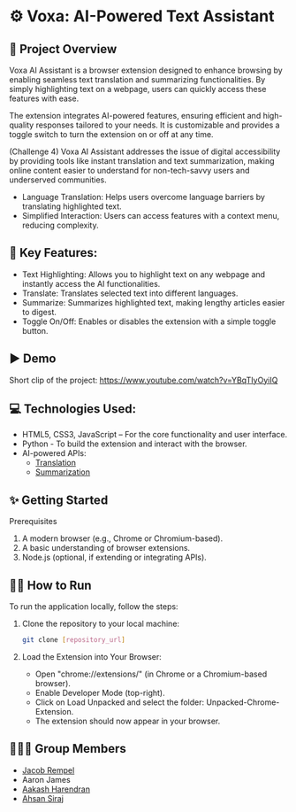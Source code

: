 # ⚙️ Voxa: AI-Powered Text Assistant

## 🔎 Project Overview
Voxa AI Assistant is a browser extension designed to enhance browsing by enabling seamless text translation and summarizing functionalities. By simply highlighting text on a webpage, users can quickly access these features with ease. 

The extension integrates AI-powered features, ensuring efficient and high-quality responses tailored to your needs. It is customizable and provides a toggle switch to turn the extension on or off at any time.

(Challenge 4) Voxa AI Assistant addresses the issue of digital accessibility by providing tools like instant translation and text summarization, making online content easier to understand for non-tech-savvy users and underserved communities.
  - Language Translation: Helps users overcome language barriers by translating highlighted text.
  - Simplified Interaction: Users can access features with a context menu, reducing complexity.

## 🔑 Key Features:
  -  Text Highlighting: Allows you to highlight text on any webpage and instantly access the AI functionalities.
  -  Translate: Translates selected text into different languages.
  -  Summarize: Summarizes highlighted text, making lengthy articles easier to digest.
  -  Toggle On/Off: Enables or disables the extension with a simple toggle button.

## ▶️ Demo
Short clip of the project: https://www.youtube.com/watch?v=YBqTIyOyiIQ

## 💻 Technologies Used:
  - HTML5, CSS3, JavaScript – For the core functionality and user interface.
  - Python - To build the extension and interact with the browser.
  - AI-powered APIs:
    - [Translation](https://huggingface.co/facebook/nllb-200-distilled-600M)
    - [Summarization](https://huggingface.co/facebook/bart-large-cnn)
   
## ✨ Getting Started
Prerequisites
1. A modern browser (e.g., Chrome or Chromium-based).
2. A basic understanding of browser extensions.
3. Node.js (optional, if extending or integrating APIs).

## 🏃‍♂️ How to Run

To run the application locally, follow the steps:

1. Clone the repository to your local machine:

    ```bash
    git clone [repository_url]
    ```
2. Load the Extension into Your Browser:
    - Open "chrome://extensions/" (in Chrome or a Chromium-based browser).
    - Enable Developer Mode (top-right).
    - Click on Load Unpacked and select the folder: Unpacked-Chrome-Extension.
    - The extension should now appear in your browser.
   
## 🧑‍🤝‍🧑 Group Members
  - [Jacob Rempel](https://www.linkedin.com/in/jacob-rempel/)
  - Aaron James
  - [Aakash Harendran](https://www.linkedin.com/in/aakashharen/)
  - [Ahsan Siraj](https://www.linkedin.com/in/ahsan-siraj-27577924b/)
